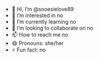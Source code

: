 - 👋 Hi, I’m @snoesielove89
- 👀 I’m interested in no
- 🌱 I’m currently learning no
- 💞️ I’m looking to collaborate on no
- 📫 How to reach me no
- 😄 Pronouns: she/her
- ⚡ Fun fact: no

<!---
snoesielove89/snoesielove89 is a ✨ special ✨ repository because its `README.md` (this file) appears on your GitHub profile.
You can click the Preview link to take a look at your changes.
--->
